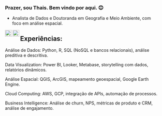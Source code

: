 ### Prazer, sou Thais. Bem vindo por aqui. 😊

- Analista de Dados e Doutoranda em Geografia e Meio Ambiente, com foco em análise espacial.


<a target="_blank" href="https://www.linkedin.com/in/thaisgulias/">
  <img align="left" alt="LinkdeIN" width="22px" src="https://cdn.jsdelivr.net/npm/simple-icons@v3/icons/linkedin.svg" />
</a>
<a target="_blank" href="mailto:guliasthais@gmail.com">
  <img align="left" alt="Gmail" width="22px" src="https://cdn.jsdelivr.net/npm/simple-icons@v3/icons/gmail.svg" />
</a>


## Experiências:

Análise de Dados: Python, R, SQL (NoSQL e bancos relacionais), análise preditiva e descritiva.

Data Visualization: Power BI, Looker, Metabase, storytelling com dados, relatórios dinâmicos.

Análise Espacial: QGIS, ArcGIS, mapeamento geoespacial, Google Earth Engine.

Cloud Computing: AWS, GCP, integração de APIs, automação de processos.

Business Intelligence: Análise de churn, NPS, métricas de produto e CRM, análise de engajamento.
